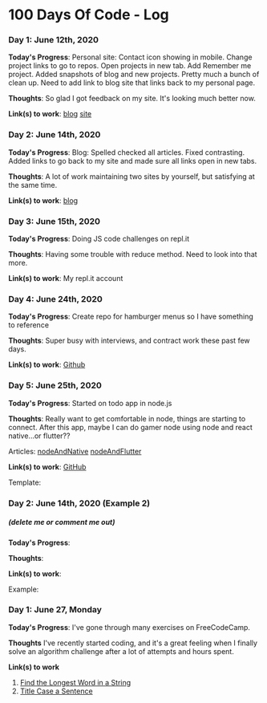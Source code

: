# 100 Days Of Code - Log

### Day 1: June 12th, 2020

**Today's Progress**: Personal site: Contact icon showing in mobile. Change project links to go to repos. Open projects in new tab. Add Remember me project. Added snapshots of blog and new projects. Pretty much a bunch of clean up. Need to add link to blog site that links back to my personal page.

**Thoughts**: So glad I got feedback on my site. It's looking much better now.

**Link(s) to work**:
[blog](https://my-experience.netlify.app)
[site](https://tia-rose.dev/#)

### Day 2: June 14th, 2020

**Today's Progress**: Blog: Spelled checked all articles. Fixed contrasting. Added links to go back to my site and made sure all links open in new tabs.

**Thoughts**: A lot of work maintaining two sites by yourself, but satisfying at the same time.

**Link(s) to work**:
[blog](https://my-experience.netlify.app)

### Day 3: June 15th, 2020 

**Today's Progress**: Doing JS code challenges on repl.it

**Thoughts**: Having some trouble with reduce method. Need to look into that more.

**Link(s) to work**: My repl.it account

### Day 4: June 24th, 2020 

**Today's Progress**: Create repo for hamburger menus so I have something to reference

**Thoughts**: Super busy with interviews, and contract work these past few days.

**Link(s) to work**: [Github](https://github.com/TRose2014/hamburger-menus)


### Day 5: June 25th, 2020 

**Today's Progress**: Started on todo app in node.js

**Thoughts**: Really want to get comfortable in node, things are starting to connect. After this app, maybe I can do gamer node using node and react native...or flutter??

Articles:
[nodeAndNative](https://medium.com/coderinred/creating-a-react-native-app-with-node-js-backend-part-1-8fe79ac0f893)
[nodeAndFlutter](https://medium.com/@suragch/minimal-client-server-example-for-flutter-and-node-js-3e1b376f1093)

**Link(s) to work**: [GitHub](https://github.com/TRose2014/todo-app-node-vue)

Template:

### Day 2: June 14th, 2020 (Example 2)
##### (delete me or comment me out)

**Today's Progress**:

**Thoughts**:

**Link(s) to work**:

Example:

### Day 1: June 27, Monday

**Today's Progress**: I've gone through many exercises on FreeCodeCamp.

**Thoughts** I've recently started coding, and it's a great feeling when I finally solve an algorithm challenge after a lot of attempts and hours spent.

**Link(s) to work**
1. [Find the Longest Word in a String](https://www.freecodecamp.com/challenges/find-the-longest-word-in-a-string)
2. [Title Case a Sentence](https://www.freecodecamp.com/challenges/title-case-a-sentence)
